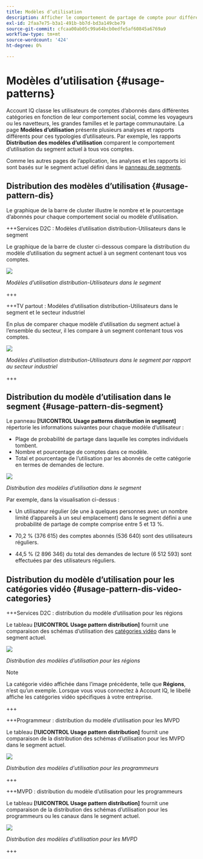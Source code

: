 ```yaml
---
title: Modèles d’utilisation
description: Afficher le comportement de partage de compte pour différentes typologies d’utilisateurs.
exl-id: 2faa7e75-b3a1-491b-bb7d-bd3a149cbe79
source-git-commit: cfcaa00ab05c99a64bcb0edfe5af60845a6769a9
workflow-type: tm+mt
source-wordcount: '424'
ht-degree: 0%

---
```


# Modèles d’utilisation {#usage-patterns}

Account IQ classe les utilisateurs de comptes d’abonnés dans différentes catégories en fonction de leur comportement social, comme les voyageurs ou les navetteurs, les grandes familles et le partage communautaire. La page **Modèles d’utilisation** présente plusieurs analyses et rapports différents pour ces typologies d’utilisateurs. Par exemple, les rapports **Distribution des modèles d’utilisation** comparent le comportement d’utilisation du segment actuel à tous vos comptes.

Comme les autres pages de l’application, les analyses et les rapports ici sont basés sur le segment actuel défini dans le [panneau de segments](/help/accountiq/segments-timeinterval.md).

## Distribution des modèles d’utilisation {#usage-pattern-dis}

Le graphique de la barre de cluster illustre le nombre et le pourcentage d’abonnés pour chaque comportement social ou modèle d’utilisation.

+++Services D2C : Modèles d’utilisation distribution-Utilisateurs dans le segment

Le graphique de la barre de cluster ci-dessous compare la distribution du modèle d’utilisation du segment actuel à un segment contenant tous vos comptes.

![](assets/d2c-segment-users-industry.png)

*Modèles d’utilisation distribution-Utilisateurs dans le segment*

+++

+++TV partout : Modèles d’utilisation distribution-Utilisateurs dans le segment et le secteur industriel

En plus de comparer chaque modèle d’utilisation du segment actuel à l’ensemble du secteur, il les compare à un segment contenant tous vos comptes.

![](assets/segment-users-industry.png)

*Modèles d’utilisation distribution-Utilisateurs dans le segment par rapport au secteur industriel*

+++

## Distribution du modèle d’utilisation dans le segment {#usage-pattern-dis-segment}

Le panneau **[!UICONTROL Usage patterns distribution in segment]** répertorie les informations suivantes pour chaque modèle d’utilisateur :

* Plage de probabilité de partage dans laquelle les comptes individuels tombent.
* Nombre et pourcentage de comptes dans ce modèle.
* Total et pourcentage de l’utilisation par les abonnés de cette catégorie en termes de demandes de lecture.

![](assets/usage-pattern-segmentwise.png)

*Distribution des modèles d’utilisation dans le segment*

Par exemple, dans la visualisation ci-dessus :

* Un utilisateur régulier (de une à quelques personnes avec un nombre limité d’appareils à un seul emplacement) dans le segment défini a une probabilité de partage de compte comprise entre 5 et 13 %.

* 70,2 % (376 615) des comptes abonnés (536 640) sont des utilisateurs réguliers.

* 44,5 % (2 896 346) du total des demandes de lecture (6 512 593) sont effectuées par des utilisateurs réguliers.

## Distribution du modèle d’utilisation pour les catégories vidéo {#usage-pattern-dis-video-categories}

+++Services D2C : distribution du modèle d’utilisation pour les régions

Le tableau **[!UICONTROL Usage pattern distribution]** fournit une comparaison des schémas d’utilisation des [catégories vidéo](product-concepts.md##video-category-def) dans le segment actuel.

![](assets/d2c-usage-patterns-regions.png)

*Distribution des modèles d’utilisation pour les régions*

>[!NOTE]
>
>La catégorie vidéo affichée dans l’image précédente, telle que **Régions**, n’est qu’un exemple. Lorsque vous vous connectez à Account IQ, le libellé affiche les catégories vidéo spécifiques à votre entreprise.

+++

+++Programmeur : distribution du modèle d’utilisation pour les MVPD

Le tableau **[!UICONTROL Usage pattern distribution]** fournit une comparaison de la distribution des schémas d’utilisation pour les MVPD dans le segment actuel.

![](assets/usage-patterns-mvpdwise.png)

*Distribution des modèles d&#39;utilisation pour les programmeurs*

+++

+++MVPD : distribution du modèle d’utilisation pour les programmeurs

Le tableau **[!UICONTROL Usage pattern distribution]** fournit une comparaison de la distribution des schémas d’utilisation pour les programmeurs ou les canaux dans le segment actuel.

![](assets/usage-patterns-programmerwise.png)

*Distribution des modèles d&#39;utilisation pour les MVPD*

+++
